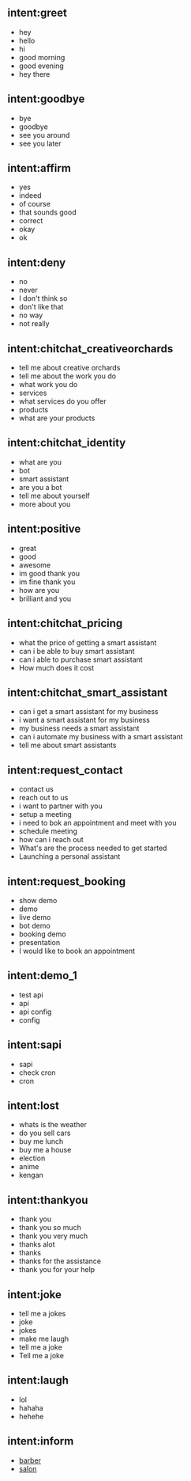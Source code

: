 ## intent:greet
- hey
- hello
- hi
- good morning
- good evening
- hey there

## intent:goodbye
- bye
- goodbye
- see you around
- see you later

## intent:affirm
- yes
- indeed
- of course
- that sounds good
- correct
- okay
- ok

## intent:deny
- no
- never
- I don't think so
- don't like that
- no way
- not really

## intent:chitchat_creativeorchards
- tell me about creative orchards
- tell me about the work you do
- what work you do
- services
- what services do you offer
- products
- what are your products

## intent:chitchat_identity
- what are you
- bot
- smart assistant
- are you a bot
- tell me about yourself
- more about you

## intent:positive
- great
- good
- awesome
- im good thank you
- im fine thank you
- how are you
- brilliant and you

## intent:chitchat_pricing
- what the price of getting a smart assistant
- can i be able to buy smart assistant
- can i able to purchase smart assistant
- How much does it cost

## intent:chitchat_smart_assistant
- can i get a smart assistant for my business
- i want a smart assistant for my business
- my business needs a smart assistant
- can i automate my business with a smart assistant
- tell me about smart assistants

## intent:request_contact
- contact us
- reach out to us
- i want to partner with you
- setup a meeting
- i need to bok an appointment and meet with you
- schedule meeting
- how can i reach out
- What's are the process needed to get started
- Launching a personal assistant

## intent:request_booking
- show demo
- demo
- live demo
- bot demo
- booking demo
- presentation
- I would like to book an appointment

## intent:demo_1
- test api
- api
- api config
- config

## intent:sapi
- sapi
- check cron
- cron

## intent:lost
- whats is the weather
- do you sell cars
- buy me lunch
- buy me a house
- election
- anime
- kengan

## intent:thankyou
- thank you
- thank you so much
- thank you very much
- thanks alot
- thanks
- thanks for the assistance
- thank you for your help

## intent:joke
- tell me a jokes
- joke
- jokes
- make me laugh
- tell me a joke
- Tell me a joke

## intent:laugh
- lol
- hahaha
- hehehe

## intent:inform
- [barber](my_service)
- [salon](my_service)
